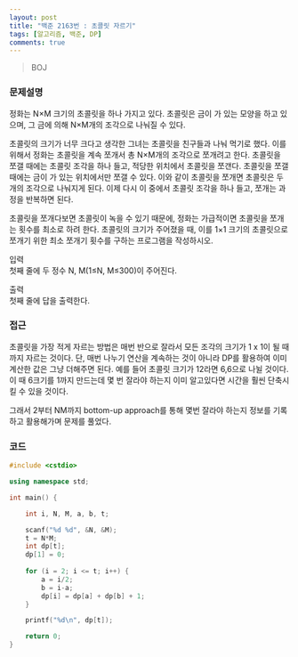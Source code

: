 ```yaml
---
layout: post
title: "백준 2163번 : 초콜릿 자르기"
tags: [알고리즘, 백준, DP]
comments: true
---
```


> BOJ  

### 문제설명  
정화는 N×M 크기의 초콜릿을 하나 가지고 있다. 초콜릿은 금이 가 있는 모양을 하고 있으며, 그 금에 의해 N×M개의 조각으로 나눠질 수 있다.  

초콜릿의 크기가 너무 크다고 생각한 그녀는 초콜릿을 친구들과 나눠 먹기로 했다. 이를 위해서 정화는 초콜릿을 계속 쪼개서 총 N×M개의 조각으로 쪼개려고 한다. 초콜릿을 쪼갤 때에는 초콜릿 조각을 하나 들고, 적당한 위치에서 초콜릿을 쪼갠다. 초콜릿을 쪼갤 때에는 금이 가 있는 위치에서만 쪼갤 수 있다. 이와 같이 초콜릿을 쪼개면 초콜릿은 두 개의 조각으로 나눠지게 된다. 이제 다시 이 중에서 초콜릿 조각을 하나 들고, 쪼개는 과정을 반복하면 된다.  

초콜릿을 쪼개다보면 초콜릿이 녹을 수 있기 때문에, 정화는 가급적이면 초콜릿을 쪼개는 횟수를 최소로 하려 한다. 초콜릿의 크기가 주어졌을 때, 이를 1×1 크기의 초콜릿으로 쪼개기 위한 최소 쪼개기 횟수를 구하는 프로그램을 작성하시오.  

입력  
첫째 줄에 두 정수 N, M(1≤N, M≤300)이 주어진다.  

출력  
첫째 줄에 답을 출력한다.  

### 접근  
초콜릿을 가장 적게 자르는 방법은 매번 반으로 잘라서 모든 조각의 크기가 1 x 1이 될 때 까지 자르는 것이다. 단, 매번 나누기 연산을 계속하는 것이 아니라 DP를 활용하여 이미 계산한 값은 그냥 더해주면 된다. 예를 들어 초콜릿 크기가 12라면 6,6으로 나뉠 것이다. 이 때 6크기를 1까지 만드는데 몇 번 잘라야 하는지 이미 알고있다면 시간을 훨씬 단축시킬 수 있을 것이다.  

그래서 2부터 NM까지 bottom-up approach를 통해 몇번 잘라야 하는지 정보를 기록하고 활용해가며 문제를 풀었다.  

### 코드  
~~~c++
#include <cstdio>

using namespace std;

int main() {

    int i, N, M, a, b, t;

    scanf("%d %d", &N, &M);
    t = N*M;
    int dp[t];
    dp[1] = 0;
    
    for (i = 2; i <= t; i++) {
        a = i/2;
        b = i-a;
        dp[i] = dp[a] + dp[b] + 1;
    }

    printf("%d\n", dp[t]);

    return 0;
}
~~~